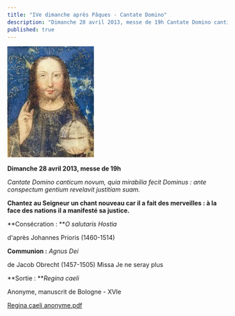 ```yaml
---
title: "IVe dimanche après Pâques - Cantate Domino"
description: "Dimanche 28 avril 2013, messe de 19h Cantate Domino canticum novum, quia mirabilia fecit Dominus : ante conspectum gentium revelavit justitiam suam. Chantez au Seigneur un chant nouveau car il a fait des merveilles : à la face des nations il a manifesté..."
published: true
---
```


![](/images/2013-04-29-christ.jpg)

**Dimanche 28 avril 2013, messe de 19h**

*Cantate Domino canticum novum, quia mirabilia fecit Dominus : ante conspectum gentium revelavit justitiam suam.*

**Chantez au Seigneur un chant nouveau car il a fait des merveilles : à la face des nations il a manifesté sa justice.**

**Consécration : **_O salutaris Hostia_

d'après Johannes Prioris (1460-1514)

**Communion :** *Agnus Dei*

de Jacob Obrecht (1457-1505) Missa Je ne seray plus

**Sortie : ***Regina caeli*

Anonyme, manuscrit de Bologne - XVIe

[Regina caeli anonyme.pdf](/pdf/regina-caeli-anonyme.pdf)